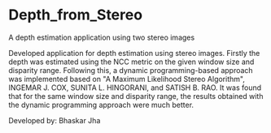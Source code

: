 # Depth_from_Stereo
A depth estimation application using two stereo images

Developed application for depth estimation using stereo images. Firstly the depth was estimated using the NCC metric on the given window size and disparity range. Following this, a dynamic programming-based approach was implemented based on "A Maximum Likelihood Stereo Algorithm", INGEMAR J. COX, SUNITA L. HINGORANI, and SATISH B. RAO.
It was found that for the same window size and disparity range, the results obtained with the dynamic programming approach were much better.

Developed by: Bhaskar Jha
